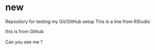 # new
Repository for testing my Git/GitHub setup
This is a line from RStudio

this is from Github

Can you see me？
